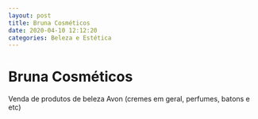 ```yaml
---
layout: post
title: Bruna Cosméticos 
date: 2020-04-10 12:12:20 
categories: Beleza e Estética
---
```


# Bruna Cosméticos 

Venda de produtos de beleza Avon (cremes em geral, perfumes, batons e etc)
